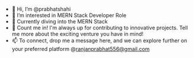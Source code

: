 - 👋 Hi, I’m @prabhatshahi
- 👀 I’m interested in MERN Stack Developer Role
- 🌱 Currently diving into the MERN Stack 
- 💞️ Count me in! I'm always up for contributing to innovative projects. Tell me more about the exciting venture you have in mind!
- 📫 To connect, drop me a message here, and we can explore further on your preferred platform @ranjanprabhat556@gmail.com


<!---
prabhatshahi/prabhatshahi is a ✨ special ✨ repository because its `README.md` (this file) appears on your GitHub profile.
You can click the Preview link to take a look at your changes.
--->

